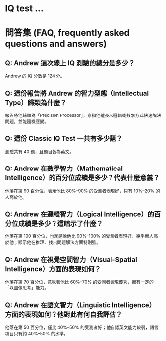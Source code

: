 # IQ test ...

# 問答集 (FAQ, frequently asked questions and answers)

## Q: Andrew 這次線上 IQ 測驗的總分是多少？
Andrew 的 IQ 分數是 124 分。

## Q: 這份報告將 Andrew 的智力型態（Intellectual Type）歸類為什麼？
報告將他歸類為「Precision Processor」，意指他擅長以邏輯或數學方式快速解決問題，並能隨機應變。

## Q: 這份 Classic IQ Test 一共有多少題？
測驗共有 40 題，且題目皆為英文。

## Q: Andrew 在數學智力（Mathematical Intelligence）的百分位成績是多少？代表什麼意義？
他落在第 90 百分位，表示他比 80%–90% 的受測者表現好，只有 10%–20% 的人高於他。

## Q: Andrew 在邏輯智力（Logical Intelligence）的百分位成績是多少？這暗示了什麼？
他落在第 100 百分位，也就是說他比 90%–100% 的受測者表現好，幾乎無人高於他；顯示他在推理、找出問題解法方面特別強。

## Q: Andrew 在視覺空間智力（Visual-Spatial Intelligence）方面的表現如何？
他落在第 70 百分位，意味著他比 60%–70% 的受測者表現優秀，擁有一定的「以圖像思考」能力。

## Q: Andrew 在語文智力（Linguistic Intelligence）方面的表現如何？他對此有何自我評估？
他落在第 50 百分位，僅比 40%–50% 的受測者好；他自認英文能力較弱，語言項目只有約 40%–50% 的水準。